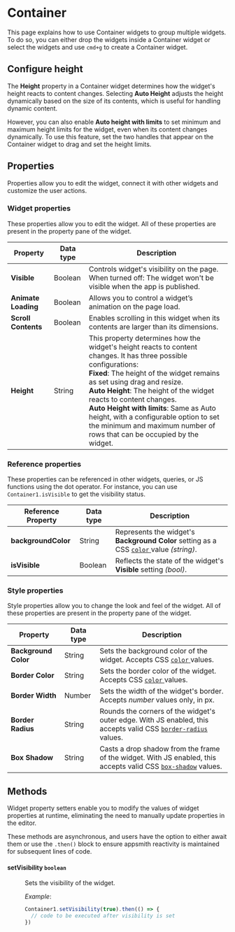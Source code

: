 # Container

This page explains how to use Container widgets to group multiple widgets. To do so, you can either drop the widgets inside a Container widget or select the widgets and use `cmd+g` to create a Container widget.


<VideoEmbed host="youtube" videoId="mfPGTUxr6SY" title="Using the Container Widget" caption="Using the Container Widget"/>

## Configure height

The **Height** property in a Container widget determines how the widget's height reacts to content changes. Selecting **Auto Height** adjusts the height dynamically based on the size of its contents, which is useful for handling dynamic content.

However, you can also enable **Auto height with limits** to set minimum and maximum height limits for the widget, even when its content changes dynamically. To use this feature, set the two handles that appear on the Container widget to drag and set the height limits.

## Properties

Properties allow you to edit the widget, connect it with other widgets and customize the user actions.


### Widget properties

These properties allow you to edit the widget. All of these properties are present in the property pane of the widget.

|  Property   | Data type |  Description                                                                                                                                                                      |
| -----------------| ------------ | -------------------------------------------------------------------------------------------------------------------------------------------------------------------------------- |
| **Visible**           | Boolean  | 	Controls widget's visibility on the page. When turned off: The widget won't be visible when the app is published.  |
| **Animate Loading**    | Boolean | Allows you to control a widget’s animation on the page load. |
| **Scroll Contents**    | Boolean  | Enables scrolling in this widget when its contents are larger than its dimensions.  |
| **Height**   | String | This property determines how the widget's height reacts to content changes. It has three possible configurations:<br/>**Fixed**: The height of the widget remains as set using drag and resize.<br/> **Auto Height**: The height of the widget reacts to content changes.<br/>  **Auto Height with limits**: Same as Auto height, with a configurable option to set the minimum and maximum number of rows that can be occupied by the widget.                                      |


### Reference properties

These properties can be referenced in other widgets, queries, or JS functions using the dot operator. For instance, you can use `Container1.isVisible` to get the visibility status.

| Reference Property | Data type | Description                                                                                                                                                    |
| ----------------- | ------------ | -------------------------------------------------------------------------------------------------------------------------------------------------- |
| **backgroundColor**  | String| Represents the widget's **Background Color** setting as a CSS [`color` ](https://developer.mozilla.org/en-US/docs/Web/CSS/color)value _(string)_. |
| **isVisible**       | Boolean | Reflects the state of the widget's **Visible** setting _(bool)_.                                                                                  |

### Style properties

Style properties allow you to change the look and feel of the widget. All of these properties are present in the property pane of the widget.

|  Property   | Data type |  Description                                                                                                                                                                      |
| -----------------| ------------ | -------------------------------------------------------------------------------------------------------------------------------------------------------------------------------- |
| **Background Color** | String | Sets the background color of the widget. Accepts CSS [`color` ](https://developer.mozilla.org/en-US/docs/Web/CSS/color)values.                                                  |
| **Border Color**    | String | Sets the border color of the widget. Accepts CSS [`color` ](https://developer.mozilla.org/en-US/docs/Web/CSS/color)values.                                                      |
| **Border Width**    | Number | Sets the width of the widget's border. Accepts _number_ values only, in px.                                                                                                      |
| **Border Radius**   | String | Rounds the corners of the widget's outer edge. With JS enabled, this accepts valid CSS [`border-radius`](https://developer.mozilla.org/en-US/docs/Web/CSS/border-radius) values. |
| **Box Shadow**      | String | Casts a drop shadow from the frame of the widget. With JS enabled, this accepts valid CSS [`box-shadow`](https://developer.mozilla.org/en-US/docs/Web/CSS/box-shadow) values.    |


## Methods

Widget property setters enable you to modify the values of widget properties at runtime, eliminating the need to manually update properties in the editor.

These methods are asynchronous, and users have the option to either await them or use the `.then()` block to ensure appsmith reactivity is maintained for subsequent lines of code.


#### setVisibility `boolean`

<dd>

Sets the visibility of the widget.

*Example*:

```js
Container1.setVisibility(true).then(() => {
  // code to be executed after visibility is set
})
```

</dd>


